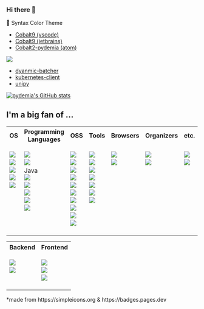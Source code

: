 ### Hi there 👋

🌈 Syntax Color Theme
- [Cobalt9 (vscode)](https://github.com/pydemia/cobalt9-vscode)
- [Cobalt9 (jetbrains)](https://github.com/pydemia/cobalt9-jetbrains)
- [Cobalt2-pydemia (atom)](https://github.com/pydemia/pydemia-atom-syntax)

<a href="https://simpleicons.org/icons/pypi.svg" target="_blank"><img src="https://img.shields.io/badge/PyPI-3775A9?style=flat-square&logo=pypi&logoColor=white"/>
- [dyanmic-batcher](https://github.com/pydemia/dynamic-batcher)
- [kubernetes-client](https://github.com/pydemia/kubernetes-client)
- [unipy](https://github.com/pydemia/unipy)

[![pydemia's GitHub stats](https://github-readme-stats.vercel.app/api?username=pydemia&theme=cobalt2)](https://github.com/anuraghazra/github-readme-stats)

<!--
**pydemia/pydemia** is a ✨ _special_ ✨ repository because its `README.md` (this file) appears on your GitHub profile.

Here are some ideas to get you started:

- 🔭 I’m currently working on ...
- 🌱 I’m currently learning ...
- 👯 I’m looking to collaborate on ...
- 🤔 I’m looking for help with ...
- 💬 Ask me about ...
- 📫 How to reach me: ...
- 😄 Pronouns: ...
- ⚡ Fun fact: ...
✨🎨🌈
:white_check_mark:
:no_entry:

:heavy_check_mark: :white_check_mark:
:x: :no_entry:
:warning:

:bulb: :bell:
:speech_balloon:
:star: :zap:
:grey_question:

:+1:
:-1:
:trophy:

:trophy::bell::point_right::speech_balloon::mega::loudspeaker::four_leaf_clover::seedling::hourglass::whale::collision::zap::cloud::star::sunny::ok_hand::hand::grey_question::lock::bulb::pushpin::x::ballot_box_with_check::no_entry::no_entry_sign::negative_squared_cross_mark::heavy_check_mark::o::heavy_exclamation_mark::heavy_multiplication_x::heavy_plus_sign::heavy_minus_sign::red_circle::white_check_mark::exclamation:
-->


## I'm a big fan of ...

<table>
   <tr>
    <th>OS</th>
    <th>Programming Languages</th>
    <th>OSS</th>
    <th>Tools</th>
    <th>Browsers</th>
    <th>Organizers</th>
    <th>etc.</th>
  </tr>
  <tr>
    <td valign="top",align="left">
      <ul style="list-style-type:none;padding:0px">
        <li><a href="https://simpleicons.org/icons/ubuntu.svg" target="_blank"><img src="https://img.shields.io/badge/Ubuntu-E95420?style=for-the-badge&logo=ubuntu&logoColor=white"/></a></li>
        <li><a href="https://simpleicons.org/icons/windows.svg" target="_blank"><img src="https://img.shields.io/badge/Windows-0078D4?style=for-the-badge&logo=windows&logoColor=white"/></a></li>
        <li><a href="https://simpleicons.org/icons/android.svg" target="_blank"><img src="https://img.shields.io/badge/Android-3DDC84?style=for-the-badge&logo=android&logoColor=white"/></a></li>
        <li><a href="https://simpleicons.org/icons/elementary.svg" target="_blank"><img src="https://img.shields.io/badge/Elementary-64BAFF?style=for-the-badge&logo=elementary&logoColor=white"/></a></li>
        <li><a href="https://simpleicons.org/icons/alpinelinux.svg" target="_blank"><img src="https://img.shields.io/badge/Alpine-0D597F?style=for-the-badge&logo=alpinelinux&logoColor=white"/></a></li>
      </ul>
    </td>
    <td valign="top",align="left">
      <ul style="list-style-type:none;padding:0px">
        <li><a href="https://simpleicons.org/icons/python.svg" target="_blank"><img src="https://img.shields.io/badge/Python-3776AB?style=for-the-badge&logo=python&logoColor=white"/></a></li>
        <li><a href="https://simpleicons.org/icons/c.svg" target="_blank"><img src="https://img.shields.io/badge/C-A8B9CC?style=for-the-badge&logo=c&logoColor=white"/></a></li>
        <li>Java</li>
        <li><a href="https://simpleicons.org/icons/kotlin.svg" target="_blank"><img src="https://img.shields.io/badge/Kotlin-7F52FF?style=for-the-badge&logo=kotlin&logoColor=white"/></a></li>
        <li><a href="https://simpleicons.org/icons/javascript.svg" target="_blank"><img src="https://img.shields.io/badge/Javascript-F7DF1E?style=for-the-badge&logo=javascript&logoColor=white"/></a></li>
        <li><a href="https://simpleicons.org/icons/typescript.svg" target="_blank"><img src="https://img.shields.io/badge/Typescript-3178C6?style=for-the-badge&logo=typescript&logoColor=white"/></a></li>
        <li><a href="https://simpleicons.org/icons/julia.svg" target="_blank"><img src="https://img.shields.io/badge/Julia-9558B2?style=for-the-badge&logo=julia&logoColor=white"/></a></li>
        <li><a href="https://simpleicons.org/icons/go.svg" target="_blank"><img src="https://img.shields.io/badge/Go-00ADD8?style=for-the-badge&logo=go&logoColor=white"/></a></li>
      </ul>
    </td>
    <td valign="top",align="left">
      <ul style="list-style-type:none;padding:0px">
        <li><a href="https://simpleicons.org/icons/docker.svg" target="_blank"><img src="https://img.shields.io/badge/Docker-2496ED?style=for-the-badge&logo=docker&logoColor=white"/></a></li>
        <li><a href="https://simpleicons.org/icons/kubernetes.svg" target="_blank"><img src="https://img.shields.io/badge/Kubernetes-326CE5?style=for-the-badge&logo=kubernetes&logoColor=white"/></a></li>
         <li><a href="https://simpleicons.org/icons/tensorflow.svg" target="_blank"><img src="https://img.shields.io/badge/Tensorflow-FF6F00?style=for-the-badge&logo=tensorflow&logoColor=white"/></a></li>
         <li><a href="https://simpleicons.org/icons/pytorch.svg" target="_blank"><img src="https://img.shields.io/badge/PyTorch-EE4C2C?logo=pytorch&logoColor=fff&style=for-the-badge"/></a></li>
         <li><a href="https://simpleicons.org/icons/istio.svg" target="_blank"><img src="https://img.shields.io/badge/Istio-466BB0?style=for-the-badge&logo=istio&logoColor=white"/></a></li>
        <li><a href="https://simpleicons.org/icons/opensearch.svg" target="_blank"><img src="https://img.shields.io/badge/Opensearch-005EB8?style=for-the-badge&logo=opensearch&logoColor=white"/></a></li>
         <li><a href="https://simpleicons.org/icons/jupyter.svg" target="_blank"><img src="https://img.shields.io/badge/Jupyter-F37626?style=for-the-badge&logo=jupyter&logoColor=white"/></a></li>
        <li><a href="https://simpleicons.org/icons/pydantic.svg" target="_blank"><img src="https://img.shields.io/badge/Pydantic-E92063?style=for-the-badge&logo=pydantic&logoColor=white"/></a></li>
        <li><a href="https://simpleicons.org/icons/fastapi.svg" target="_blank"><img src="https://img.shields.io/badge/FastAPI-009688?style=for-the-badge&logo=fastapi&logoColor=white"/></a></li>
        <li><a href="https://simpleicons.org/icons/qmk.svg" target="_blank"><img src="https://img.shields.io/badge/QMK-333333?style=for-the-badge&logo=qmk&logoColor=white"/></a></li>
      </ul>
    </td>
    <td valign="top",align="left">
      <ul style="list-style-type:none;padding:0px">
        <li><a href="https://simpleicons.org/icons/visualstudiocode.svg" target="_blank"><img src="https://img.shields.io/badge/VSCode-007ACC?style=for-the-badge&logo=visualstudiocode&logoColor=white"/></a></li>
        <li><a href="https://simpleicons.org/icons/intellijidea.svg" target="_blank"><img src="https://img.shields.io/badge/IntelliJ-000000?style=for-the-badge&logo=intellijidea&logoColor=white"/></a></li>
        <li><a href="https://simpleicons.org/icons/slack.svg" target="_blank"><img src="https://img.shields.io/badge/Slack-4A154B?style=for-the-badge&logo=slack&logoColor=white"/></a></li>
        <li><a href="https://simpleicons.org/icons/zsh.svg" target="_blank"><img src="https://img.shields.io/badge/zsh-F15A24?style=for-the-badge&logo=zsh&logoColor=white"/></a></li>
        <li><a href="https://simpleicons.org/icons/gnubash.svg" target="_blank"><img src="https://img.shields.io/badge/bash-4EAA25?style=for-the-badge&logo=gnubash&logoColor=white"/></a></li>
        <li><a href="https://simpleicons.org/icons/iterm2.svg" target="_blank"><img src="https://img.shields.io/badge/iTerm2-000000?style=for-the-badge&logo=iterm2&logoColor=white"/></a></li>
        <li><a href="https://simpleicons.org/icons/windowsterminal.svg" target="_blank"><img src="https://img.shields.io/badge/Windows%20Terminal-4D4D4D?style=for-the-badge&logo=windowsterminal&logoColor=white"/></a></li>
      </ul>
    </td>
    <td valign="top",align="left">
      <ul style="list-style-type:none;padding:0px">
        <li><a href="https://simpleicons.org/icons/vivaldi.svg" target="_blank"><img src="https://img.shields.io/badge/Vivaldi-EF3939?style=for-the-badge&logo=vivaldi&logoColor=white"/></a></li>
        <li><a href="https://simpleicons.org/icons/microsoftedge.svg" target="_blank"><img src="https://img.shields.io/badge/Edge-0078D7?style=for-the-badge&logo=microsoftedge&logoColor=white"/></a></li>
      </ul>
    </td>
    <td valign="top",align="left">
      <ul style="list-style-type:none;padding:0px">
        <li><a href="https://simpleicons.org/icons/microsoftonenote.svg" target="_blank"><img src="https://img.shields.io/badge/OneNote-7719AA?style=for-the-badge&logo=microsoftonenote&logoColor=white"/></a></li>
        <li><a href="https://simpleicons.org/icons/notion.svg" target="_blank"><img src="https://img.shields.io/badge/Notion-000?logo=notion&logoColor=fff&style=for-the-badge"/></a></li>
      </ul>
    </td>
    <td valign="top",align="left">
      <ul style="list-style-type:none;padding:0px">
        <li><a href="https://simpleicons.org/icons/rainmeter.svg" target="_blank"><img src="https://img.shields.io/badge/Rainmeter-19519B?style=for-the-badge&logo=rainmeter&logoColor=white"/></a></li>
        <li><a href="https://simpleicons.org/icons/google.svg" target="_blank"><img src="https://img.shields.io/badge/google%20assistant-4285F4?style=for-the-badge&logo=Google%20Assistant&logoColor=white"/></a></li>
      </ul>
    </td>
  </tr>
</table>



<table>
   <tr>
     <th>Backend</th>
    <th>Frontend</th>
  </tr>
  <tr>
    <td valign="top",align="left">
      <ul style="list-style-type:none;padding:0px">
        <li><a href="https://simpleicons.org/icons/fastapi.svg" target="_blank"><img src="https://img.shields.io/badge/FastAPI-009688?logo=fastapi&logoColor=fff&style=for-the-badge"/></a></li>
        <li><a href="https://simpleicons.org/icons/springboot.svg" target="_blank"><img src="https://img.shields.io/badge/Spring%20Boot-6DB33F?logo=springboot&logoColor=fff&style=for-the-badge"/></a></li>
      </ul>
    </td>
    <td valign="top",align="left">
      <ul style="list-style-type:none;padding:0px">
        <li><a href="https://simpleicons.org/icons/nextjs.svg" target="_blank"><img src="https://img.shields.io/badge/Next.js-000?logo=nextdotjs&logoColor=fff&style=for-the-badge"/></a></li>
        <li><a href="https://simpleicons.org/icons/tailwindcss.svg" target="_blank"><img src="https://img.shields.io/badge/Tailwind%20CSS-06B6D4?logo=tailwindcss&logoColor=fff&style=for-the-badge"/></a></li>
        <li><a href="https://simpleicons.org/icons/yarn.svg" target="_blank"><img src="https://img.shields.io/badge/Yarn-2C8EBB?logo=yarn&logoColor=fff&style=for-the-badge"/></a></li>
      </ul>
    </td>
  </tr>
</table>
*made from https://simpleicons.org & https://badges.pages.dev
